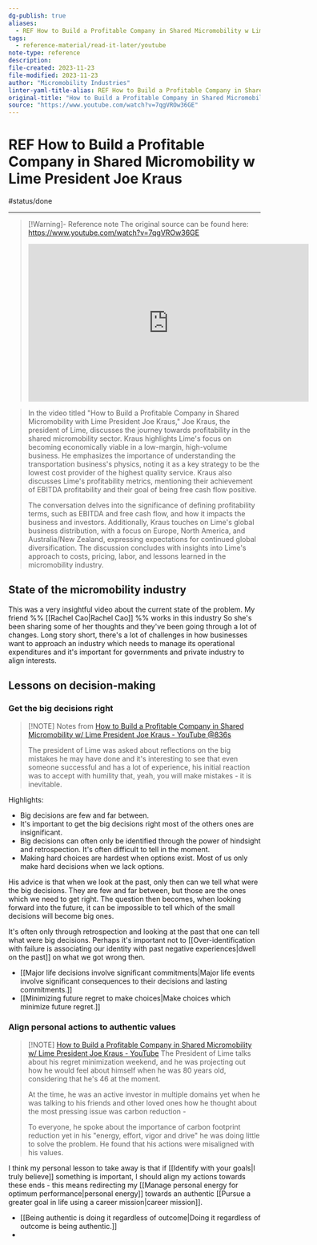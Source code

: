```yaml
---
dg-publish: true
aliases:
  - REF How to Build a Profitable Company in Shared Micromobility w Lime President Joe Kraus
tags:
  - reference-material/read-it-later/youtube
note-type: reference
description: 
file-created: 2023-11-23
file-modified: 2023-11-23
author: "Micromobility Industries"
linter-yaml-title-alias: REF How to Build a Profitable Company in Shared Micromobility w Lime President Joe Kraus
original-title: "How to Build a Profitable Company in Shared Micromobility w/ Lime President Joe Kraus"
source: "https://www.youtube.com/watch?v=7qgVROw36GE"
---
```


# REF How to Build a Profitable Company in Shared Micromobility w Lime President Joe Kraus

#status/done

---

> [!Warning]- Reference note
> The original source can be found here:
> https://www.youtube.com/watch?v=7qgVROw36GE
> <iframe width="560" height="315" src="https://www.youtube.com/embed/" title="YouTube video player" frameborder="0" allow="accelerometer; autoplay; clipboard-write; encrypted-media; gyroscope; picture-in-picture" allowfullscreen></iframe>

> In the video titled "How to Build a Profitable Company in Shared Micromobility with Lime President Joe Kraus," Joe Kraus, the president of Lime, discusses the journey towards profitability in the shared micromobility sector. Kraus highlights Lime's focus on becoming economically viable in a low-margin, high-volume business. He emphasizes the importance of understanding the transportation business's physics, noting it as a key strategy to be the lowest cost provider of the highest quality service. Kraus also discusses Lime's profitability metrics, mentioning their achievement of EBITDA profitability and their goal of being free cash flow positive.
>
> The conversation delves into the significance of defining profitability terms, such as EBITDA and free cash flow, and how it impacts the business and investors. Additionally, Kraus touches on Lime's global business distribution, with a focus on Europe, North America, and Australia/New Zealand, expressing expectations for continued global diversification. The discussion concludes with insights into Lime's approach to costs, pricing, labor, and lessons learned in the micromobility industry.

## State of the micromobility industry

This was a very insightful video about the current state of the problem. My friend %% [[Rachel Cao|Rachel Cao]] %%  works in this industry So she's been sharing some of her thoughts and they've been going through a lot of changes. Long story short, there's a lot of challenges in how businesses want to approach an industry which needs to manage its operational expenditures and it's important for governments and private industry to align interests.

## Lessons on decision-making

### Get the big decisions right

> [!NOTE] Notes from [How to Build a Profitable Company in Shared Micromobility w/ Lime President Joe Kraus - YouTube @836s](https://youtu.be/7qgVROw36GE?t=836)
>
> The president of Lime was asked about reflections on the big mistakes he may have done and it's interesting to see that even someone successful and has a lot of experience, his initial reaction was to accept with humility that, yeah, you will make mistakes - it is inevitable.

Highlights:
- Big decisions are few and far between.
- It's important to get the big decisions right most of the others ones are insignificant.
- Big decisions can often only be identified through the power of hindsight and retrospection. It's often difficult to tell in the moment.
- Making hard choices are hardest when options exist. Most of us only make hard decisions when we lack options.

His advice is that when we look at the past, only then can we tell what were the big decisions. They are few and far between, but those are the ones which we need to get right. The question then becomes, when looking forward into the future, it can be impossible to tell which of the small decisions will become big ones.

It's often only through retrospection and looking at the past that one can tell what were big decisions. Perhaps it's important not to [[Over-identification with failure is associating our identity with past negative experiences|dwell on the past]] on what we got wrong then.

- [[Major life decisions involve significant commitments|Major life events involve significant consequences to their decisions and lasting commitments.]]
- [[Minimizing future regret to make choices|Make choices which minimize future regret.]]

### Align personal actions to authentic values

> [!NOTE] [How to Build a Profitable Company in Shared Micromobility w/ Lime President Joe Kraus - YouTube](https://www.youtube.com/watch?v=7qgVROw36GE&t=1563s)
> The President of Lime talks about his regret minimization weekend, and he was projecting out how he would feel about himself when he was 80 years old, considering that he's 46 at the moment.
> 
> At the time, he was an active investor in multiple domains yet when he was talking to his friends and other loved ones how he thought about the most pressing issue was carbon reduction - 
> 
> To everyone, he spoke about the importance of carbon footprint reduction yet in his "energy, effort, vigor and drive" he was doing little to solve the problem. He found that his actions were misaligned with his values. 

I think my personal lesson to take away is that if [[Identify with your goals|I truly believe]] something is important, I should align my actions towards these ends - this means redirecting my [[Manage personal energy for optimum performance|personal energy]] towards an authentic [[Pursue a greater goal in life using a career mission|career mission]]. 

- [[Being authentic is doing it regardless of outcome|Doing it regardless of outcome is being authentic.]]
- 



